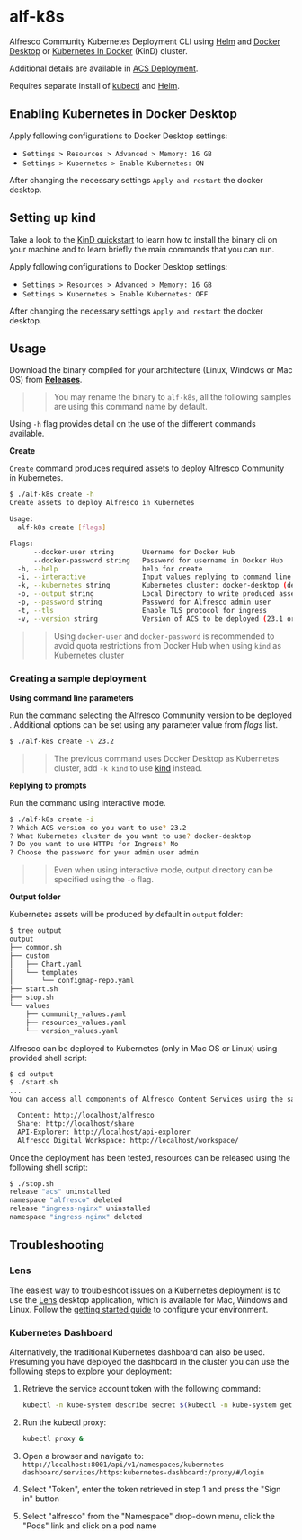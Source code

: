 # alf-k8s

Alfresco Community Kubernetes Deployment CLI using [Helm](https://helm.sh) and [Docker Desktop](https://docs.docker.com/desktop/) or [Kubernetes In Docker](https://kind.sigs.k8s.io/) (KinD) cluster.

Additional details are available in [ACS Deployment](https://github.com/Alfresco/acs-deployment/blob/master/docs/helm/desktop-deployment.md).

Requires separate install of [kubectl](https://kubernetes.io/docs/reference/kubectl/) and [Helm](https://helm.sh).

## Enabling Kubernetes in Docker Desktop

Apply following configurations to Docker Desktop settings:

- `Settings > Resources > Advanced > Memory: 16 GB`
- `Settings > Kubernetes > Enable Kubernetes: ON`

After changing the necessary settings `Apply and restart` the docker desktop.

## Setting up kind

Take a look to the [KinD quickstart](https://kind.sigs.k8s.io/docs/user/quick-start/) to learn how to install the binary cli on your machine and to learn briefly the main commands that you can run.

Apply following configurations to Docker Desktop settings:

- `Settings > Resources > Advanced > Memory: 16 GB`
- `Settings > Kubernetes > Enable Kubernetes: OFF`

After changing the necessary settings `Apply and restart` the docker desktop.

## Usage

Download the binary compiled for your architecture (Linux, Windows or Mac OS) from [**Releases**](https://github.com/aborroy/alf-k8s/releases).

>> You may rename the binary to `alf-k8s`, all the following samples are using this command name by default.

Using `-h` flag provides detail on the use of the different commands available.

**Create**

`Create` command produces required assets to deploy Alfresco Community in Kubernetes.

```bash
$ ./alf-k8s create -h
Create assets to deploy Alfresco in Kubernetes

Usage:
  alf-k8s create [flags]

Flags:
      --docker-user string       Username for Docker Hub
      --docker-password string   Password for username in Docker Hub
  -h, --help                     help for create
  -i, --interactive              Input values replying to command line prompts instead of using command line parameters
  -k, --kubernetes string        Kubernetes cluster: docker-desktop (default) or kind
  -o, --output string            Local Directory to write produced assets, 'output' by default
  -p, --password string          Password for Alfresco admin user
  -t, --tls                      Enable TLS protocol for ingress
  -v, --version string           Version of ACS to be deployed (23.1 or 23.2)
```

>> Using `docker-user` and `docker-password` is recommended to avoid quota restrictions from Docker Hub when using `kind` as Kubernetes cluster

### Creating a sample deployment

**Using command line parameters**

Run the command selecting the Alfresco Community version to be deployed . Additional options can be set using any parameter value from *flags* list.

```bash
$ ./alf-k8s create -v 23.2
```

>> The previous command uses Docker Desktop as Kubernetes cluster, add `-k kind` to use [kind](https://kind.sigs.k8s.io) instead.

**Replying to prompts**

Run the command using interactive mode.

```bash
$ ./alf-k8s create -i
? Which ACS version do you want to use? 23.2
? What Kubernetes cluster do you want to use? docker-desktop
? Do you want to use HTTPs for Ingress? No
? Choose the password for your admin user admin
```

>> Even when using interactive mode, output directory can be specified using the `-o` flag.

**Output folder**

Kubernetes assets will be produced by default in `output` folder:

```bash
$ tree output
output
├── common.sh
├── custom
│   ├── Chart.yaml
│   └── templates
│       └── configmap-repo.yaml
├── start.sh
├── stop.sh
└── values
    ├── community_values.yaml
    ├── resources_values.yaml
    └── version_values.yaml
```

Alfresco can be deployed to Kubernetes (only in Mac OS or Linux) using provided shell script:

```bash
$ cd output
$ ./start.sh
...
You can access all components of Alfresco Content Services using the same root address, but different paths as follows:

  Content: http://localhost/alfresco
  Share: http://localhost/share
  API-Explorer: http://localhost/api-explorer
  Alfresco Digital Workspace: http://localhost/workspace/
```

Once the deployment has been tested, resources can be released using the following shell script:

```bash
$ ./stop.sh
release "acs" uninstalled
namespace "alfresco" deleted
release "ingress-nginx" uninstalled
namespace "ingress-nginx" deleted
```

## Troubleshooting

### Lens

The easiest way to troubleshoot issues on a Kubernetes deployment is to use the [Lens](https://k8slens.dev) desktop application, which is available for Mac, Windows and Linux. Follow the [getting started guide](https://docs.k8slens.dev/v4.0.3/getting-started) to configure your environment.

### Kubernetes Dashboard

Alternatively, the traditional Kubernetes dashboard can also be used. Presuming you have deployed the dashboard in the cluster you can use the following steps to explore your deployment:

1. Retrieve the service account token with the following command:

    ```bash
    kubectl -n kube-system describe secret $(kubectl -n kube-system get secret | grep eks-admin | awk '{print $1}')
    ```

2. Run the kubectl proxy:

    ```bash
    kubectl proxy &
    ```

3. Open a browser and navigate to: `http://localhost:8001/api/v1/namespaces/kubernetes-dashboard/services/https:kubernetes-dashboard:/proxy/#/login`

4. Select "Token", enter the token retrieved in step 1 and press the "Sign in" button

5. Select "alfresco" from the "Namespace" drop-down menu, click the "Pods" link and click on a pod name

